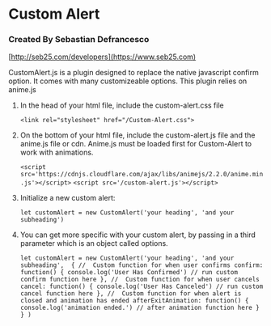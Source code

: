#   Custom Alert
### Created By Sebastian Defrancesco
  [http://seb25.com/developers](https://www.seb25.com)

   CustomAlert.js is a plugin designed to replace the native javascript confirm option. It comes with many customizeable options. This plugin relies on anime.js 

1. In the head of your html file, include the custom-alert.css file

    `<link rel="stylesheet" href="/Custom-Alert.css">`

2. On the bottom of your html file, include the custom-alert.js file and the anime.js file or cdn. Anime.js must be loaded first for Custom-Alert to work with animations.

    `<script src='https://cdnjs.cloudflare.com/ajax/libs/animejs/2.2.0/anime.min.js'></script>`
    `<script src='/custom-alert.js'></script>`

3. Initialize a new custom alert:

   `let customAlert = new CustomAlert('your heading', 'and your subheading')`

4. You can get more specific with your custom alert, by passing in a third parameter which is an object called options.

    `let customAlert = new CustomAlert('your heading', 'and your subheading', 
        {
            //  Custom function for when user confirms
            confirm: function() {
                console.log('User Has Confirmed')
                // run custom confirm function here
            },
            //  Custom function for when user cancels
            cancel: function() {
                console.log('User Has Canceled')
                // run custom cancel function here
            },
            //  Custom function for when alert is closed and animation has ended
            afterExitAnimation: function() {
                console.log('animation ended.')
                // after animation function here
            }
        }
    )`